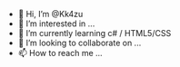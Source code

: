 - 👋 Hi, I’m @Kk4zu
- 👀 I’m interested in ...
- 🌱 I’m currently learning c# / HTML5/CSS
- 💞️ I’m looking to collaborate on ...
- 📫 How to reach me ...

<!---
Kk4zu/Kk4zu is a ✨ special ✨ repository because its `README.md` (this file) appears on your GitHub profile.
You can click the Preview link to take a look at your changes.
--->

